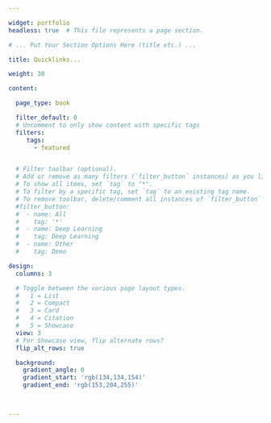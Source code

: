 ```yaml
---

widget: portfolio
headless: true  # This file represents a page section.

# ... Put Your Section Options Here (title etc.) ...

title: Quicklinks...

weight: 30

content:

  page_type: book

  filter_default: 0
  # Uncomment to only show content with specific tags
  filters:
     tags:
       - featured 


  # Filter toolbar (optional).
  # Add or remove as many filters (`filter_button` instances) as you like.
  # To show all items, set `tag` to "*".
  # To filter by a specific tag, set `tag` to an existing tag name.
  # To remove toolbar, delete/comment all instances of `filter_button` below.
  #filter_button:
  #  - name: All
  #    tag: '*'
  #  - name: Deep Learning
  #    tag: Deep Learning
  #  - name: Other
  #    tag: Demo

design:
  columns: 3

  # Toggle between the various page layout types.
  #   1 = List
  #   2 = Compact  
  #   3 = Card
  #   4 = Citation
  #   5 = Showcase
  view: 3
  # For Showcase view, flip alternate rows?
  flip_alt_rows: true

  background:
    gradient_angle: 0
    gradient_start: 'rgb(134,134,154)'
    gradient_end: 'rgb(153,204,255)'
    


---
```


